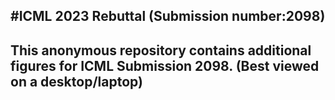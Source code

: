 #ICML 2023 Rebuttal (Submission number:2098)
------------------------
## This anonymous repository contains additional figures for ICML Submission 2098. (Best viewed on a desktop/laptop)
